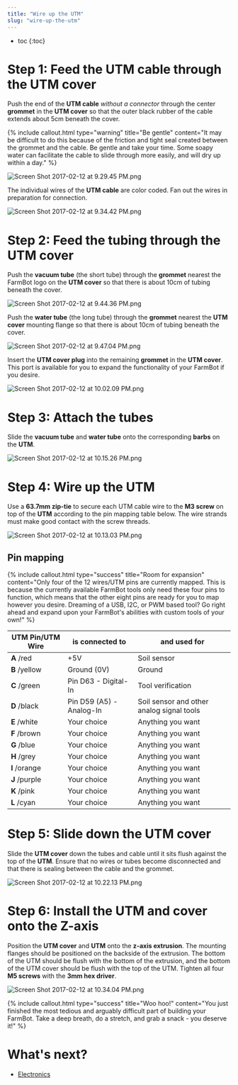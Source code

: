 ```yaml
---
title: "Wire up the UTM"
slug: "wire-up-the-utm"
---
```


* toc
{:toc}

# Step 1: Feed the UTM cable through the UTM cover
Push the end of the **UTM cable** *without a connector* through the center **grommet** in the **UTM cover** so that the outer black rubber of the cable extends about 5cm beneath the cover.

{%
include callout.html
type="warning"
title="Be gentle"
content="It may be difficult to do this because of the friction and tight seal created between the grommet and the cable. Be gentle and take your time. Some soapy water can facilitate the cable to slide through more easily, and will dry up within a day."
%}



![Screen Shot 2017-02-12 at 9.29.45 PM.png](_images/Screen_Shot_2017-02-12_at_9.29.45_PM.png)

The individual wires of the **UTM cable** are color coded. Fan out the wires in preparation for connection.

![Screen Shot 2017-02-12 at 9.34.42 PM.png](_images/Screen_Shot_2017-02-12_at_9.34.42_PM.png)

# Step 2: Feed the tubing through the UTM cover
Push the **vacuum tube** (the short tube) through the **grommet** nearest the FarmBot logo on the **UTM cover** so that there is about 10cm of tubing beneath the cover.

![Screen Shot 2017-02-12 at 9.44.36 PM.png](_images/Screen_Shot_2017-02-12_at_9.44.36_PM.png)

Push the **water tube** (the long tube) through the **grommet** nearest the **UTM cover** mounting flange so that there is about 10cm of tubing beneath the cover.

![Screen Shot 2017-02-12 at 9.47.04 PM.png](_images/Screen_Shot_2017-02-12_at_9.47.04_PM.png)

Insert the **UTM cover plug** into the remaining **grommet** in the **UTM cover**. This port is available for you to expand the functionality of your FarmBot if you desire.

![Screen Shot 2017-02-12 at 10.02.09 PM.png](_images/Screen_Shot_2017-02-12_at_10.02.09_PM.png)

# Step 3: Attach the tubes
Slide the **vacuum tube** and **water tube** onto the corresponding **barbs** on the **UTM**.

![Screen Shot 2017-02-12 at 10.15.26 PM.png](_images/Screen_Shot_2017-02-12_at_10.15.26_PM.png)

# Step 4: Wire up the UTM
Use a **63.7mm zip-tie** to secure each UTM cable wire to the **M3 screw** on top of the **UTM** according to the pin mapping table below. The wire strands must make good contact with the screw threads.

![Screen Shot 2017-02-12 at 10.13.03 PM.png](_images/Screen_Shot_2017-02-12_at_10.13.03_PM.png)

## Pin mapping

{%
include callout.html
type="success"
title="Room for expansion"
content="Only four of the 12 wires/UTM pins are currently mapped. This is because the currently available FarmBot tools only need these four pins to function, which means that the other eight pins are ready for you to map however you desire. Dreaming of a USB, I2C, or PWM based tool? Go right ahead and expand upon your FarmBot's abilities with custom tools of your own!"
%}



|UTM Pin/UTM Wire              |is connected to               |and used for                  |
|------------------------------|------------------------------|------------------------------|
|**A** /<span class="cable-color red">red</span>|+5V                           |Soil sensor
|**B** /<span class="cable-color yellow">yellow</span>|Ground (0V)                   |Ground
|**C** /<span class="cable-color green">green</span>|Pin D63 - Digital-In          |Tool verification
|**D** /<span class="cable-color black">black</span>|Pin D59 (A5) - Analog-In      |Soil sensor and other analog signal tools
|**E** /<span class="cable-color white">white</span>|Your choice                   |Anything you want
|**F** /<span class="cable-color brown">brown</span>|Your choice                   |Anything you want
|**G** /<span class="cable-color blue">blue</span>|Your choice                   |Anything you want
|**H** /<span class="cable-color grey">grey</span>|Your choice                   |Anything you want
|**I** /<span class="cable-color orange">orange</span>|Your choice                   |Anything you want
|**J** /<span class="cable-color purple">purple</span>|Your choice                   |Anything you want
|**K** /<span class="cable-color pink">pink</span>|Your choice                   |Anything you want
|**L** /<span class="cable-color cyan">cyan</span>|Your choice                   |Anything you want

# Step 5: Slide down the UTM cover
Slide the **UTM cover** down the tubes and cable until it sits flush against the top of the **UTM**. Ensure that no wires or tubes become disconnected and that there is sealing between the cable and the grommet.

![Screen Shot 2017-02-12 at 10.22.13 PM.png](_images/Screen_Shot_2017-02-12_at_10.22.13_PM.png)

# Step 6: Install the UTM and cover onto the Z-axis
Position the **UTM cover** and **UTM** onto the **z-axis extrusion**. The mounting flanges should be positioned on the backside of the extrusion. The bottom of the UTM should be flush with the bottom of the extrusion, and the bottom of the UTM cover should be flush with the top of the UTM. Tighten all four **M5 screws** with the **3mm hex driver**.

![Screen Shot 2017-02-12 at 10.34.04 PM.png](_images/Screen_Shot_2017-02-12_at_10.34.04_PM.png)



{%
include callout.html
type="success"
title="Woo hoo!"
content="You just finished the most tedious and arguably difficult part of building your FarmBot. Take a deep breath, do a stretch, and grab a snack - you deserve it!"
%}


# What's next?

 * [Electronics](../electronics.md)
